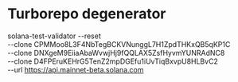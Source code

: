 # Turborepo degenerator

solana-test-validator --reset \
--clone CPMMoo8L3F4NbTegBCKVNunggL7H1ZpdTHKxQB5qKP1C \
--clone DNXgeM9EiiaAbaWvwjHj9fQQLAX5ZsfHyvmYUNRAdNC8 \
--clone D4FPEruKEHrG5TenZ2mpDGEfu1iUvTiqBxvpU8HLBvC2 \
--url https://api.mainnet-beta.solana.com
